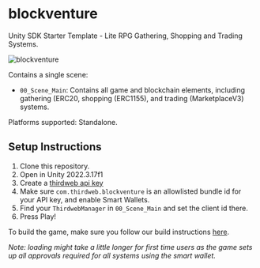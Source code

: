 # blockventure
 Unity SDK Starter Template - Lite RPG Gathering, Shopping and Trading Systems.

![blockventure](https://github.com/thirdweb-example/blockventure/assets/43042585/206d94fa-b363-4093-ba8b-ff753ecf00b2)

Contains a single scene:
- `00_Scene_Main`: Contains all game and blockchain elements, including gathering (ERC20, shopping (ERC1155), and trading (MarketplaceV3) systems.

Platforms supported: Standalone.

 ## Setup Instructions
 1. Clone this repository.
 2. Open in Unity 2022.3.17f1
 3. Create a [thirdweb api key](https://thirdweb.com/create-api-key)
 4. Make sure `com.thirdweb.blockventure` is an allowlisted bundle id for your API key, and enable Smart Wallets.
 5. Find your `ThirdwebManager` in `00_Scene_Main` and set the client id there.
 7. Press Play!

To build the game, make sure you follow our build instructions [here](https://github.com/thirdweb-dev/unity-sdk#build).

_Note: loading might take a little longer for first time users as the game sets up all approvals required for all systems using the smart wallet._
